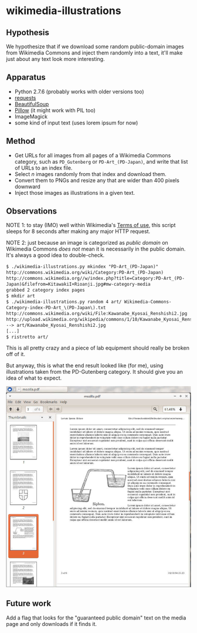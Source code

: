 wikimedia-illustrations
=======================

Hypothesis
----------

We hypothesize that if we download some random public-domain images from
Wikimedia Commons and inject them randomly into a text, it'll make just
about any text look more interesting.

Apparatus
---------

*   Python 2.7.6 (probably works with older versions too)
*   [requests](http://docs.python-requests.org/)
*   [BeautifulSoup](http://www.crummy.com/software/BeautifulSoup/)
*   [Pillow](http://python-pillow.github.io/) (it might work with PIL too)
*   ImageMagick
*   some kind of input text (uses lorem ipsum for now)

Method
------

*   Get URLs for all images from all pages of a Wikimedia Commons category,
    such as `PD_Gutenberg` or `PD-Art_(PD-Japan)`, and write that list of
    URLs to an index file.
*   Select _n_ images randomly from that index and download them.
*   Convert them to PNGs and resize any that are wider than 400 pixels
    downward
*   Inject those images as illustrations in a given text.

Observations
------------

NOTE 1: to stay (IMO) well within Wikimedia's [Terms of use](http://meta.wikimedia.org/wiki/Terms_of_use),
this script sleeps for 8 seconds after making any major HTTP request.

NOTE 2: just because an image is categorized as _public domain_ on Wikimedia
Commons _does not_ mean it is necessarily in the public domain.  It's always a
good idea to double-check.

    $ ./wikimedia-illustrations.py mkindex "PD-Art_(PD-Japan)"
    http://commons.wikimedia.org/wiki/Category:PD-Art_(PD-Japan)
    http://commons.wikimedia.org//w/index.php?title=Category:PD-Art_(PD-Japan)&filefrom=KitawakiI+Rioanji.jpg#mw-category-media
    grabbed 2 category index pages
    $ mkdir art
    $ ./wikimedia-illustrations.py random 4 art/ Wikimedia-Commons-Category-index-PD-Art_\(PD-Japan\).txt
    http://commons.wikimedia.org/wiki/File:Kawanabe_Kyosai_Renshishi2.jpg
    http://upload.wikimedia.org/wikipedia/commons/1/10/Kawanabe_Kyosai_Renshishi2.jpg --> art/Kawanabe_Kyosai_Renshishi2.jpg
    [...]
    $ ristretto art/

This is all pretty crazy and a piece of lab equipment should really be broken
off of it.

But anyway, this is what the end result looked like (for me), using
illustrations taken from the PD-Gutenberg category.  It should give you an
idea of what to expect.

![Randomly illustrated Lorem Ipsum Shkoo](sample-screenshot.jpg)

Future work
-----------

Add a flag that looks for the "guaranteed public domain" text on the media
page and only downloads if it finds it.
